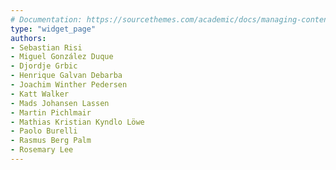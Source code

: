 ```yaml
---
# Documentation: https://sourcethemes.com/academic/docs/managing-content/
type: "widget_page"
authors:
- Sebastian Risi
- Miguel González Duque
- Djordje Grbic
- Henrique Galvan Debarba
- Joachim Winther Pedersen
- Katt Walker
- Mads Johansen Lassen
- Martin Pichlmair
- Mathias Kristian Kyndlo Löwe
- Paolo Burelli
- Rasmus Berg Palm
- Rosemary Lee
---
```


